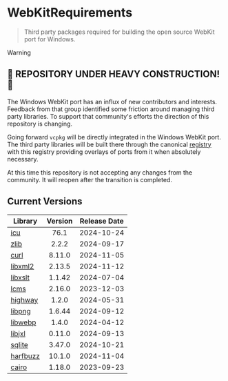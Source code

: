 # WebKitRequirements
> Third party packages required for building the open source WebKit port for Windows.

> [!WARNING]  
> ## 🚧 REPOSITORY UNDER HEAVY CONSTRUCTION! 🚧
>
> The Windows WebKit port has an influx of new contributors and interests.
> Feedback from that group identified some friction around managing third party
> libraries. To support that community's efforts the direction of this
> repository is changing.
>
> Going forward `vcpkg` will be directly integrated in the Windows WebKit port.
> The third party libraries will be built there through the canonical
> [registry](https://github.com/microsoft/vcpkg) with this registry providing
> overlays of ports from it when absolutely necessary.
>
> At this time this repository is not accepting any changes from the community.
> It will reopen after the transition is completed.

## Current Versions

| Library | Version | Release Date |
|---|:---:|:---:|
| [icu](http://site.icu-project.org) | 76.1 | 2024-10-24 |
| [zlib](https://github.com/zlib-ng/zlib-ng) | 2.2.2 | 2024-09-17 |
| [curl](https://curl.se) | 8.11.0 | 2024-11-05 |
| [libxml2](http://xmlsoft.org) | 2.13.5 | 2024-11-12 |
| [libxslt](http://xmlsoft.org/libxslt) | 1.1.42 | 2024-07-04 |
| [lcms](https://www.littlecms.com/) | 2.16.0 | 2023-12-03 |
| [highway](https://github.com/google/highway) | 1.2.0 | 2024-05-31 |
| [libpng](http://www.libpng.org/pub/png/libpng.html) | 1.6.44 | 2024-09-12 |
| [libwebp](https://github.com/webmproject/libwebp) | 1.4.0 | 2024-04-12 |
| [libjxl](https://github.com/libjxl/libjxl) | 0.11.0 | 2024-09-13 |
| [sqlite](http://sqlite.org) | 3.47.0 | 2024-10-21 |
| [harfbuzz](https://github.com/harfbuzz/harfbuzz) | 10.1.0 | 2024-11-04 |
| [cairo](https://gitlab.freedesktop.org/cairo/cairo) | 1.18.0 | 2023-09-23 |
